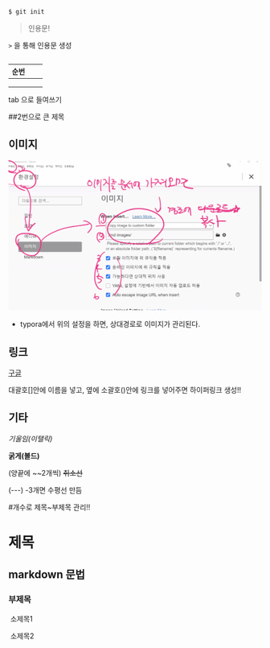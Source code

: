 ```bash
$ git init

```

> 인용문!

`>` 을 통해 인용문 생성

``` 3개 뒤에 프로그래밍 언어 입력하면 코드 작성가능...!.....

```

| 순번 |      |      |
| ---- | ---- | ---- |
|      |      |      |
|      |      |      |
|      |      |      |



tab 으로 들여쓰기



##2번으로 큰 제목



## 이미지

![image path](md-images/image%20path.png)

* typora에서 위의 설정을 하면, 상대경로로 이미지가 관리된다.



## 링크

[구글](https://www.google.co.kr/)

대괄호[]안에 이름을 넣고, 옆에 소괄호()안에 링크를 넣어주면 하이퍼링크 생성!!



## 기타

*기울임(이탤릭)*

**굵게(볼드)**

(양끝에 ~~2개씩) ~~취소선~~ 

(---) -3개면 수평선 만듬



#개수로 제목~부제목 관리!!

# 제목

## markdown 문법	

### 			부제목		

​			소제목1

​		소제목2



